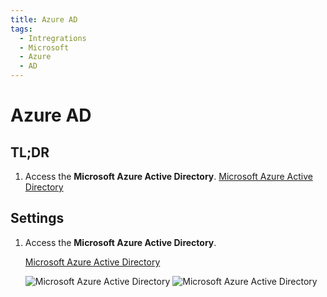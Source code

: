 ```yaml
---
title: Azure AD
tags:
  - Intregrations
  - Microsoft
  - Azure
  - AD
---
```

# Azure AD

## TL;DR

1. Access the **Microsoft Azure Active Directory**. [Microsoft Azure Active Directory](https://portal.azure.com/#blade/Microsoft_AAD_IAM/ActiveDirectoryMenuBlade/Overview)

## Settings

1. Access the **Microsoft Azure Active Directory**.

   [Microsoft Azure Active Directory](https://portal.azure.com/#blade/Microsoft_AAD_IAM/ActiveDirectoryMenuBlade/Overview)

   ![Microsoft Azure Active Directory](https://cdn.phishx.io/phishx-docs/images/azure_ad_01.webp)
   ![Microsoft Azure Active Directory](https://cdn.phishx.io/phishx-docs/images/azure_ad_02.webp)
